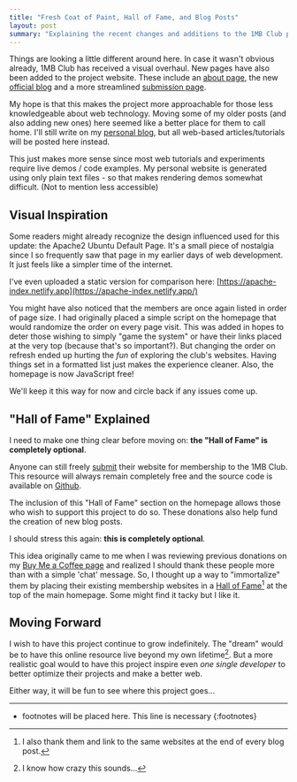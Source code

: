 ```yaml
---
title: "Fresh Coat of Paint, Hall of Fame, and Blog Posts"
layout: post
summary: "Explaining the recent changes and additions to the 1MB Club project website"
---
```


Things are looking a little different around here. In case it wasn't obvious already, 1MB Club has received a visual overhaul. New pages have also been added to the project website. These include an [about page](/about), the new [official blog](/blog) and a more streamlined [submission page](/submit).

My hope is that this makes the project more approachable for those less knowledgeable about web technology. Moving some of my older posts (and also adding new ones) here seemed like a better place for them to call home. I'll still write on my [personal blog](https://tdarb.org), but all web-based articles/tutorials will be posted here instead.

This just makes more sense since most web tutorials and experiments require live demos / code examples. My personal website is generated using only plain text files - so that makes rendering demos somewhat difficult. (Not to mention less accessible)

## Visual Inspiration

Some readers might already recognize the design influenced used for this update: the Apache2 Ubuntu Default Page. It's a small piece of nostalgia since I so frequently saw that page in my earlier days of web development. It just feels like a simpler time of the internet.

I've even uploaded a static version for comparison here: [https://apache-index.netlify.app](https://apache-index.netlify.app/)

You might have also noticed that the members are once again listed in order of page size. I had originally placed a simple script on the homepage that would randomize the order on every page visit. This was added in hopes to deter those wishing to simply "game the system" or have their links placed at the very top (because that's so important?). But changing the order on refresh ended up hurting the *fun* of exploring the club's websites. Having things set in a formatted list just makes the experience cleaner. Also, the homepage is now JavaScript free!

We'll keep it this way for now and circle back if any issues come up.

## "Hall of Fame" Explained

I need to make one thing clear before moving on: **the "Hall of Fame" is completely optional**.

Anyone can still freely [submit](/submit) their website for membership to the 1MB Club. This resource will always remain completely free and the source code is available on [Github](https://github.com/bradleytaunt/1mb-club).

The inclusion of this "Hall of Fame" section on the homepage allows those who wish to support this project to do so. These donations also help fund the creation of new blog posts.

I should stress this again: **this is completely optional**.

This idea originally came to me when I was reviewing previous donations on my [Buy Me a Coffee page](https://www.buymeacoffee.com/WQTMtn7ir) and realized I should thank these people more than with a simple 'chat' message. So, I thought up a way to "immortalize" them by placing their existing membership websites in a [Hall of Fame](/#hof)[^1] at the top of the main homepage. Some might find it tacky but I like it.

## Moving Forward

I wish to have this project continue to grow indefinitely. The "dream" would be to have this online resource live beyond my own lifetime[^2]. But a more realistic goal would to have this project inspire even *one single developer* to better optimize their projects and make a better web.

Either way, it will be fun to see where this project goes...

---

[^1]: I also thank them and link to the same websites at the end of every blog post.
[^2]: I know how crazy this sounds...

* footnotes will be placed here. This line is necessary
{:footnotes}